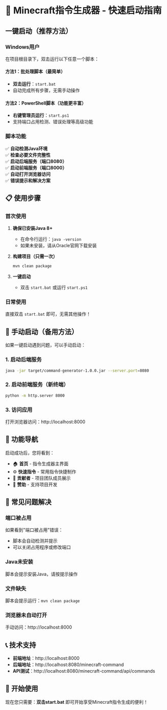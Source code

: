 # 🚀 Minecraft指令生成器 - 快速启动指南

## 一键启动（推荐方法）

### Windows用户
在项目根目录下，双击运行以下任意一个脚本：

#### 方法1：批处理脚本（最简单）
- **双击运行**：`start.bat`
- 自动完成所有步骤，无需手动操作

#### 方法2：PowerShell脚本（功能更丰富）
- **右键管理员运行**：`start.ps1`
- 支持端口占用检测、错误处理等高级功能

### 脚本功能
✅ **自动检测Java环境**  
✅ **检查必要文件完整性**  
✅ **启动后端服务（端口8080）**  
✅ **启动前端服务（端口8000）**  
✅ **自动打开浏览器访问**  
✅ **错误提示和解决方案**

## 📋 使用步骤

### 首次使用
1. **确保已安装Java 8+**
   - 在命令行运行：`java -version`
   - 如果未安装，请从Oracle官网下载安装

2. **构建项目（只需一次）**
   ```bash
   mvn clean package
   ```

3. **一键启动**
   - 双击 `start.bat` 或运行 `start.ps1`

### 日常使用
直接双击 `start.bat` 即可，无需其他操作！

## 🔧 手动启动（备用方法）

如果一键启动遇到问题，可以手动启动：

### 1. 启动后端服务
```bash
java -jar target/command-generator-1.0.0.jar --server.port=8080
```

### 2. 启动前端服务（新终端）
```bash
python -m http.server 8000
```

### 3. 访问应用
打开浏览器访问：http://localhost:8000

## 🎯 功能导航

启动成功后，您将看到：

- 🏠 **首页** - 指令生成器主界面
- ⚙️ **快速指令** - 常用指令快捷制作
- 👥 **贡献者** - 项目团队成员展示
- 💝 **赞助** - 支持项目开发

## 🐛 常见问题解决

### 端口被占用
如果看到"端口被占用"错误：
- 脚本会自动检测并提示
- 可以关闭占用程序或修改端口

### Java未安装
脚本会提示安装Java，请按提示操作

### 文件缺失
脚本会提示运行：`mvn clean package`

### 浏览器未自动打开
手动访问：http://localhost:8000

## 📞 技术支持

- **前端地址**：http://localhost:8000
- **后端地址**：http://localhost:8080/minecraft-command
- **API测试**：http://localhost:8080/minecraft-command/api/commands

## 🎉 开始使用

现在您只需要：**双击start.bat** 即可开始享受Minecraft指令生成的便利！